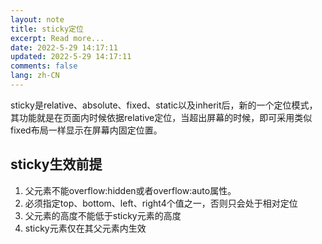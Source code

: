 ```yaml
---
layout: note
title: sticky定位
excerpt: Read more...
date: 2022-5-29 14:17:11
updated: 2022-5-29 14:17:11
comments: false
lang: zh-CN
---
```


sticky是relative、absolute、fixed、static以及inherit后，新的一个定位模式，其功能就是在页面内时候依据relative定位，当超出屏幕的时候，即可采用类似fixed布局一样显示在屏幕内固定位置。

## sticky生效前提

1. 父元素不能overflow:hidden或者overflow:auto属性。
2. 必须指定top、bottom、left、right4个值之一，否则只会处于相对定位
3. 父元素的高度不能低于sticky元素的高度
4. sticky元素仅在其父元素内生效
